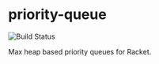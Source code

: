 priority-queue
==================

![Build Status](https://github.com/shawnw/racket-priority-queue/actions/workflows/ci.yml/badge.svg)


Max heap based priority queues for Racket.
